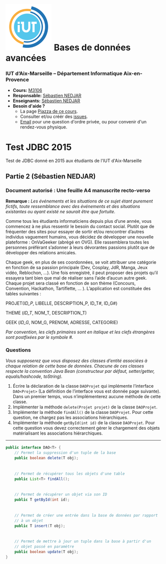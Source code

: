 # <img src="https://raw.githubusercontent.com/IUTInfoAix-M2105/Syllabus/master/assets/logo.png" alt="class logo" class="logo"/> Bases de données avancées 

### IUT d’Aix-Marseille – Département Informatique Aix-en-Provence

* **Cours:** [M3106](http://cache.media.enseignementsup-recherche.gouv.fr/file/25/09/7/PPN_INFORMATIQUE_256097.pdf)
* **Responsable:** [Sébastien NEDJAR](mailto:sebastien.nedjar@univ-amu.fr)
* **Enseignants:** [Sébastien NEDJAR](mailto:sebastien.nedjar@univ-amu.fr)
* **Besoin d'aide ?**
    * La page [Piazza de ce cours](https://piazza.com/univ-amu.fr/fall2017/m3106/home).
    * Consulter et/ou créér des [issues](https://github.com/IUTInfoAix-M3106/TutoJdbc/issues).
    * [Email](mailto:sebastien.nedjar@univ-amu.fr) pour une question d'ordre privée, ou pour convenir d'un rendez-vous physique.

# Test JDBC 2015
Test de JDBC donné en 2015 aux étudiants de l'IUT d'Aix-Marseille

## Partie 2 (Sébastien NEDJAR)
### Document autorisé : Une feuille A4 manuscrite recto-verso


**Remarque :** *Les événements et les situations de ce sujet étant purement fictifs, toute ressemblance avec des événements et des situations existantes ou ayant existé ne saurait être que fortuite.*

Comme tous les étudiants informaticiens depuis plus d’une année, vous commencez à ne plus ressentir le besoin du contact social. Plutôt que de fréquenter des sites pour essayer de sortir et/ou rencontrer d’autres individus vaguement humains, vous décidez de développer une nouvelle plateforme : OnVaGeeker (abrégé en OVG).  Elle rassemblera toutes les personnes préférant s’adonner à leurs dévorantes passions plutôt que de développer des relations amicales.

Chaque geek, en plus de ses coordonnées, se voit attribuer une catégorie en fonction de sa passion principale (Dev, Cosplay, JdR, Manga, Jeux vidéo, Reblochon, ...). Une fois enregistré, il peut proposer des projets qu’il essayera tant bien que mal de réaliser sans l’aide d’aucun autre geek. Chaque projet sera classé en fonction de son thème (Concours, Convention, Hackathon, Tartiflette, ... ). L’application est constituée des tables suivantes : 

PROJET(*ID_P*, LIBELLE, DESCRIPTION_P, ID_T#, ID_G#)

THEME (*ID_T*, NOM_T, DESCRIPTION_T)

GEEK (*ID_G*, NOM_G, PRENOM, ADRESSE, CATEGORIE)


*Par convention, les clefs primaires sont en italique et les clefs étrangères sont postfixées par le symbole #.*


### Questions 

*Vous supposerez que vous disposez des classes d’entité associées à chaque relation de cette base de données. Chacune de ces classes respecte la convention Java Bean (constructeur par défaut, setter/getter, equals/hashcode, toString).*

1. Écrire la déclaration de la classe `DAOProjet` qui implémente l’interface `DAO<Projet>` (La définition de l’interface vous est donnée page suivante). Dans un premier temps, vous n’implémenterez aucune méthode de cette classe.
2. Implémenter la méthode `delete(Projet projet)` de la classe `DAOProjet`.
3. Implémenter la méthode `findAll()` de la classe `DAOProjet`. Pour cette question, ne chargez pas les associations hiérarchiques.
4. Implémenter la méthode `getById(int id)` de la classe `DAOProjet`. Pour cette question vous devez correctement gérer le chargement des objets matérialisant les associations hiérarchiques.

________________

```java
public interface DAO<T> {
    // Permet la suppression d'un tuple de la base
    public boolean delete(T obj);


    // Permet de récupérer tous les objets d'une table
    public List<T> findAll();


    // Permet de récupérer un objet via son ID
    public T getById(int id);


    // Permet de créer une entrée dans la base de données par rapport
    // à un objet
    public T insert(T obj);


    // Permet de mettre à jour un tuple dans la base à partir d'un
    // objet passé en paramètre
    public boolean update(T obj);
}
```
